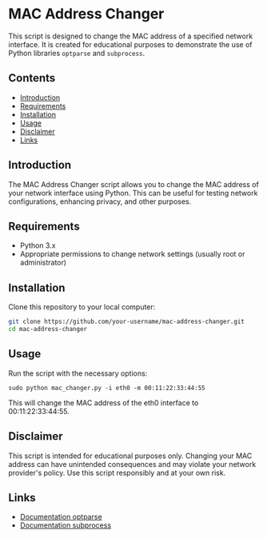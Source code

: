 # MAC Address Changer

This script is designed to change the MAC address of a specified network interface. It is created for educational purposes to demonstrate the use of Python libraries `optparse` and `subprocess`.

## Contents

- [Introduction](#introduction)
- [Requirements](#requirements)
- [Installation](#installation)
- [Usage](#usage)
- [Disclaimer](#disclaimer)
- [Links](#links)

## Introduction

The MAC Address Changer script allows you to change the MAC address of your network interface using Python. This can be useful for testing network configurations, enhancing privacy, and other purposes.

## Requirements

- Python 3.x
- Appropriate permissions to change network settings (usually root or administrator)

## Installation

Clone this repository to your local computer:

```sh
git clone https://github.com/your-username/mac-address-changer.git
cd mac-address-changer
```
## Usage

Run the script with the necessary options:
```
sudo python mac_changer.py -i eth0 -m 00:11:22:33:44:55
```
This will change the MAC address of the eth0 interface to 00:11:22:33:44:55.


## Disclaimer

This script is intended for educational purposes only. Changing your MAC address can have unintended consequences and may violate your network provider's policy. Use this script responsibly and at your own risk.

## Links
- [Documentation optparse](https://docs.python.org/3/library/optparse.html)
- [Documentation subprocess](https://docs.python.org/3/library/subprocess.html) 